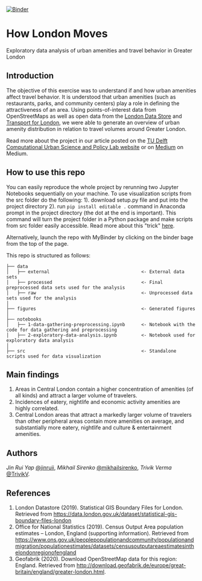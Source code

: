 [![Binder](https://mybinder.org/badge_logo.svg)](https://mybinder.org/v2/gh/jwrap/how-london-moves/master)

# How London Moves
Exploratory data analysis of urban amenities and travel behavior in Greater London

## Introduction
The objective of this exercise was to understand if and how urban amenities affect travel behavior. It is understood that urban amenities (such as restaurants, parks, and community centers) play a role in defining the attractiveness of an area. Using points-of-interest data from OpenStreetMaps as well as open data from the [London Data Store](https://data.london.gov.uk) and [Transport for London](https://api-portal.tfl.gov.uk/docs), we were able to generate an overview of urban amenity distribution in relation to travel volumes around Greater London.

Read more about the project in our article posted on the [TU Delft Computational Urban Science and Policy Lab website](https://research.trivikverma.com/blog/2020/06/18/mapping-urban-form-a-distribution-of-points-of-interest-in-greater-london/) or on [Medium](https://medium.com/@smithie/mapping-urban-form-a-distribution-of-points-of-interest-in-greater-london-987e0871e06f) on Medium.

## How to use this repo
You can easily reproduce the whole project by rerunning two Jupyter Notebooks sequentially on your machine. To use visualization scripts from the src folder do the following: 1). download setup.py file and put into the project directory 2). run `pip install editable .` command in Anaconda prompt in the project directory (the dot at the end is important). This command will turn the project folder in a Python package and make scripts from src folder easily accessible. Read more about this "trick" [here](https://godatadriven.com/blog/write-less-terrible-code-with-jupyter-notebook/).

Alternatively, launch the repo with MyBinder by clicking on the binder bage from the top of the page. 

This repo is structured as follows:
```
├── data
│   ├── external                                  <- External data sets
│   ├── processed                                 <- Final preprocessed data sets used for the analysis
│   ├── raw                                       <- Unprocessed data sets used for the analysis
│
├── figures                                       <- Generated figures
│
├── notebooks                
│   ├── 1-data-gathering-preprocessing.ipynb      <- Notebook with the code for data gathering and preprocessing
│   ├── 2-exploratory-data-analysis.ipynb         <- Notebook used for exploratory data analysis 
│
├── src                                           <- Standalone scripts used for data visualization
```

## Main findings

1. Areas in Central London contain a higher concentration of amenities (of all kinds) and attract a larger volume of travelers.
2. Incidences of eatery, nightlife and economic activity amenities are highly correlated.
3. Central London areas that attract a markedly larger volume of travelers than other peripheral areas contain more amenities on average, and substantially more eatery, nightlife and culture & entertainment amenities.

## Authors

_Jin Rui Yap_ [@jinruii](https://twitter.com/jinruii), _Mikhail Sirenko_ [@mikhailsirenko](https://twitter.com/mikhailsirenko), _Trivik Verma_ [@TrivikV](https://twitter.com/TrivikV).

## References
1. London Datastore (2019). Statistical GIS Boundary Files for London. Retrieved from https://data.london.gov.uk/dataset/statistical-gis-boundary-files-london
2. Office for National Statistics (2019). Census Output Area population estimates – London, England (supporting information). Retrieved from https://www.ons.gov.uk/peoplepopulationandcommunity/populationandmigration/populationestimates/datasets/censusoutputareaestimatesinthelondonregionofengland
3. Geofabrik (2020). Download OpenStreetMap data for this region: England. Retrieved from http://download.geofabrik.de/europe/great-britain/england/greater-london.html.
